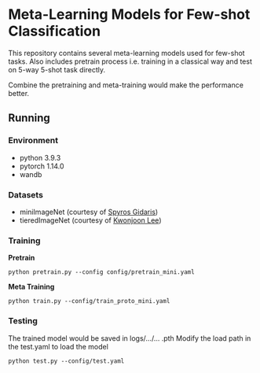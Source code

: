 # Meta-Learning Models for Few-shot Classification
This repository contains several meta-learning models used for few-shot tasks. Also includes pretrain process i.e. training in a classical way and test on 5-way 5-shot task directly. 

Combine the pretraining and meta-training would make the performance better.

## Running
### Environment
- python 3.9.3
- pytorch 1.14.0
- wandb

### Datasets
- miniImageNet (courtesy of [Spyros Gidaris](https://github.com/gidariss/FewShotWithoutForgetting))
- tieredImageNet (courtesy of [Kwonjoon Lee](https://github.com/kjunelee/MetaOptNet))

### Training
**Pretrain**
```
python pretrain.py --config config/pretrain_mini.yaml
```
**Meta Training**
```
python train.py --config/train_proto_mini.yaml
```

### Testing
The trained model would be saved in logs/.../... .pth
Modify the load path in the test.yaml to load the model
```
python test.py --config/test.yaml
```
